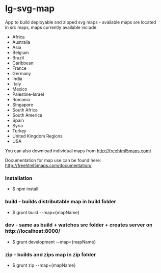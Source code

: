 # lg-svg-map
App to build deployable and zipped svg maps - available maps are located in src maps, maps currently available include:

* Africa
* Australia
* Asia
* Belgium
* Brazil
* Caribbean
* France
* Germany
* India
* Italy
* Mexico
* Palestine-Israel
* Romania
* Singapore
* South Africa
* South America
* Spain
* Syria
* Turkey
* United Kingdom Regions
* USA

You can also download individual maps from http://freehtml5maps.com/

Documentation for map use can be found here: http://freehtml5maps.com/documentation/

### Installation
* $ npm install

### build - builds distributable map in build folder
* $ grunt build --map={mapName}

### dev - same as build + watches src folder + creates server on http://localhost:8000/
* $ grunt development --map={mapName}

### zip - builds and zips map in zip folder
* $ grunt zip --map={mapName}



